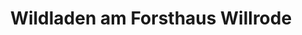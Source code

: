 ---
title: "Wildladen am Forsthaus Willrode"
url: /erfurt/wildladen-am-forsthaus-willrode/
shop: Metzgerei
---